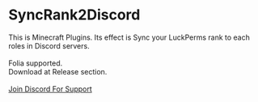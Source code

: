 # SyncRank2Discord
This is Minecraft Plugins. Its effect is Sync your LuckPerms rank to each roles in Discord servers.<br><br>
Folia supported.<br>
Download at Release section.<br><br>
<a href="https://bit.ly/raindc">Join Discord For Support
